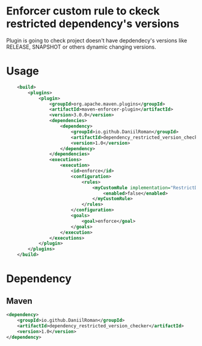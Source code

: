 # Enforcer custom rule to ckeck restricted dependency's versions
Plugin is going to check project doesn't have depdendecy's versions like RELEASE, SNAPSHOT or others dynamic changing versions.  

# Usage
```xml
    <build>
        <plugins>
            <plugin>
                <groupId>org.apache.maven.plugins</groupId>
                <artifactId>maven-enforcer-plugin</artifactId>
                <version>3.0.0</version>
                <dependencies>
                    <dependency>
                        <groupId>io.github.DaniilRoman</groupId>
                        <artifactId>dependency_restricted_version_checker</artifactId>
                        <version>1.0</version>
                    </dependency>
                </dependencies>
                <executions>
                    <execution>
                        <id>enforce</id>
                        <configuration>
                            <rules>
                                <myCustomRule implementation="RestrictDependencyVersionRule">
                                    <enabled>false</enabled>
                                </myCustomRule>
                            </rules>
                        </configuration>
                        <goals>
                            <goal>enforce</goal>
                        </goals>
                    </execution>
                </executions>
            </plugin>
        </plugins>
    </build>
```

# Dependency

## Maven

```xml
<dependency>
    <groupId>io.github.DaniilRoman</groupId>
    <artifactId>dependency_restricted_version_checker</artifactId>
    <version>1.0</version>
</dependency>
```
